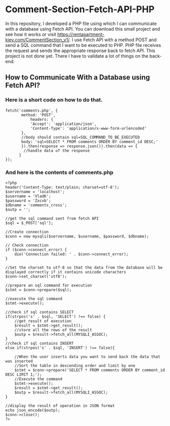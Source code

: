 # Comment-Section-Fetch-API-PHP
In this repository, I developed a PHP file using which I can communicate with a database using Fetch API. You can download this small project and see how it works or visit https://rentapartment-kiev.com/CommentSection_v1/. I use Fetch API with a method POST and send a SQL command that I want to be executed to PHP. PHP file receives the request and sends the appropriate response back to fetch API. This project is not done yet. There I have to validate a lot of things on the back-end.

## How to Communicate With a Database using Fetch API?

### Here is a short code on how to do that.

	fetch('comments.php', {
	       method: 'POST',
      	       headers: {
      	       'Accept': 'application/json',
      	       'Content-Type': 'application/x-www-form-urlencoded'
	       },
	       //body should contain sql=SQL_COMMAND_TO_BE_EXECUTED
	       body: 'sql=SELECT * FROM comments ORDER BY comment_id DESC;'
	       }).then(response => response.json()).then(data => {
		    //handle data of the response     `
		  }
	});

### And here is the contents of comments.php

	<?php
	header('Content-Type: text/plain; charset=utf-8');
	$servername = 'localhost';
	$username = 'VladK';
	$password = 'Zxcvb';
	$dbname = 'comments_cross';
	$outp = '';

	//get the sql command sent from fetch API
	$sql = $_POST['sql'];

	//Create connection
	$conn = new mysqli($servername, $username, $password, $dbname);

	// Check connection
	if ($conn->connect_error) {
	    die('Connection failed: ' . $conn->connect_error);
	}

	//Set the charset to utf-8 so that the data from the database will be displayed correctly if it contains unicode characters
	$conn->set_charset('utf8');

	//prepare an sql command for execution
	$stmt = $conn->prepare($sql);

	//execute the sql command
	$stmt->execute();

	//check if sql contains SELECT
	if(strpos('s' . $sql, 'SELECT') !== false) {
		//get result of execution
		$result = $stmt->get_result();
		//store all the rows of the result 
		$outp = $result->fetch_all(MYSQLI_ASSOC);
	}
	//check if sql contains INSERT
	else if(strpos('s' . $sql, 'INSERT') !== false){

		//When the user inserts data you want to send back the data that was inserted
		//Sort the table in descending order and limit by one
		$stmt = $conn->prepare('SELECT * FROM comments ORDER BY comment_id DESC LIMIT 1;');
		//Execute the command
		$stmt->execute();
		$result = $stmt->get_result();
		$outp = $result->fetch_all(MYSQLI_ASSOC);
	}

	//display the result of operation in JSON format
	echo json_encode($outp);
	$conn->close();
	?>
